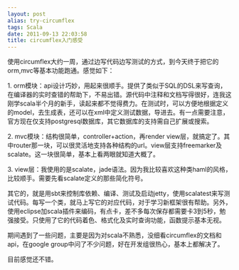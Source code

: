 ```yaml
---
layout: post
alias: try-circumflex
tags: Scala
date: 2011-09-13 22:03:58
title: circumflex入门感受
---
```


使用circumflex大约一周，通过边写代码边写测试的方式，到今天终于把它的orm,mvc等基本功能跑通。感觉如下：
<p>1. orm模块：api设计巧妙，用起来很顺手。提供了类似于SQL的DSL来写查询，在编译器的实时查错的帮助下，不易出错。源代码中注释和文档写得很好，连我这刚学scala半个月的新手，读起来都不觉得费力。在测试时，可以方便地根据定义的model，去生成表，还可以在xml中定义测试数据，导进去。有一点需要注意，官方现在仅支持postgresql数据库，其它数据库的支持需自己扩展或搜索。
<p>2. mvc模块：结构很简单，controller+action，再render view层，就搞定了。其中router那一块，可以很灵活地支持各种结构的url。view层支持freemarker及scalate。这一块很简单，基本上看两眼就知道大概了。
<p>3. view层：我使用的是scalate，jade语法。因为我比较喜欢这种类haml的风格，比较顺手。需要先看scalate定义的那些简化符号。
<p>其它的，就是用sbt来控制库依赖、编译、测试及启动jetty，使用scalatest来写测试代码。每写一个类，就马上写它的对应代码，对于学习新框架很有帮助。另外，使用eclipse加scala插件来编码，有点卡，差不多每次保存都需要卡3到5秒，勉强接受。只使用了它的代码着色、格式化及实时查询功能，函数提示基本无视。
<p>期间遇到了一些问题，主要是因为对scala不熟悉，没细看circumflex的文档和api，在google group中问了不少问题，好在开发组很热心，基本上都解决了。
<p>目前感觉还不错。

